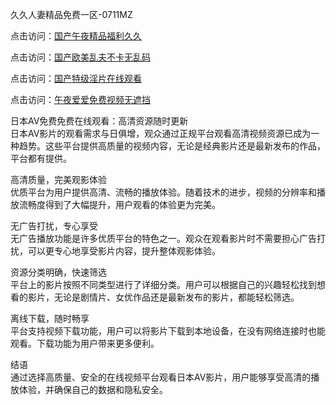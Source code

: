 久久人妻精品免费一区-0711MZ  

点击访问：<a href="https://heiliaoxwd5i8.pages.dev">国产午夜精品福利久久</a>  

点击访问：<a href="https://heiliao2dmwwy.pages.dev">国产欧美乱夫不卡无乱码</a>  

点击访问：<a href="https://heiliaowzu4ur.pages.dev">国产特级淫片在线观看</a>  

点击访问：<a href="https://heiliaowt0d7p.pages.dev">午夜爱爱免费视频无遮挡</a>  

日本AV免费免费在线观看：高清资源随时更新  
日本AV影片的观看需求与日俱增，观众通过正规平台观看高清视频资源已成为一种趋势。这些平台提供高质量的视频内容，无论是经典影片还是最新发布的作品，平台都有提供。  

高清质量，完美观影体验  
优质平台为用户提供高清、流畅的播放体验。随着技术的进步，视频的分辨率和播放流畅度得到了大幅提升，用户观看的体验更为完美。  

无广告打扰，专心享受  
无广告播放功能是许多优质平台的特色之一。观众在观看影片时不需要担心广告打扰，可以更专心地享受影片内容，提升整体观影体验。  

资源分类明确，快速筛选  
平台上的影片按照不同类型进行了详细分类。用户可以根据自己的兴趣轻松找到想看的影片，无论是剧情片、女优作品还是最新发布的影片，都能轻松筛选。  

离线下载，随时畅享  
平台支持视频下载功能，用户可以将影片下载到本地设备，在没有网络连接时也能观看。下载功能为用户带来更多便利。  


结语  
通过选择高质量、安全的在线视频平台观看日本AV影片，用户能够享受高清的播放体验，并确保自己的数据和隐私安全。  

<span style="display:none;">[Canonical link](https://github.com/yeah433566/avrb08 )</span>


